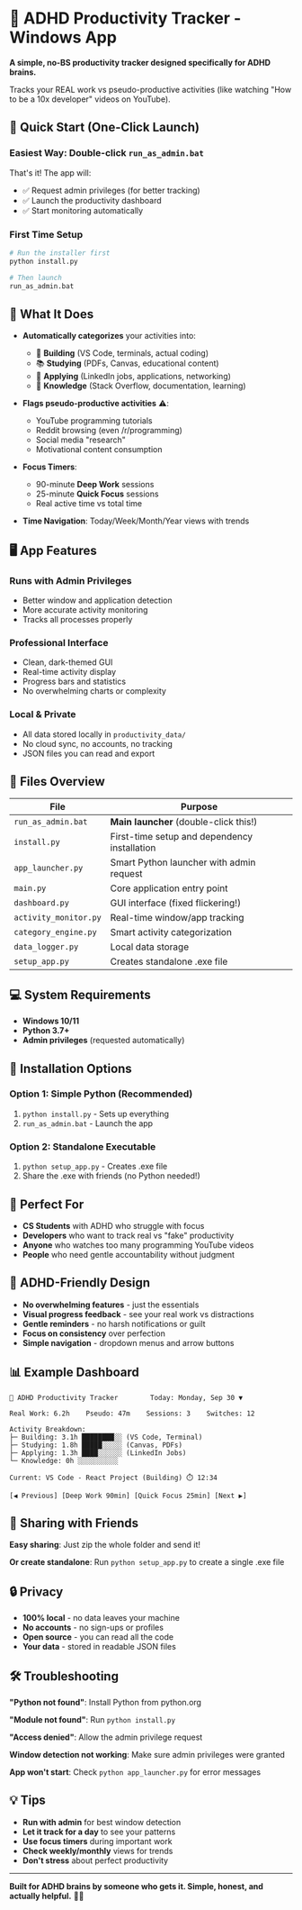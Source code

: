 # 🧠 ADHD Productivity Tracker - Windows App

**A simple, no-BS productivity tracker designed specifically for ADHD brains.**

Tracks your REAL work vs pseudo-productive activities (like watching "How to be a 10x developer" videos on YouTube).

## 🚀 Quick Start (One-Click Launch)

### **Easiest Way: Double-click `run_as_admin.bat`**

That's it! The app will:

- ✅ Request admin privileges (for better tracking)
- ✅ Launch the productivity dashboard
- ✅ Start monitoring automatically

### **First Time Setup**

```bash
# Run the installer first
python install.py

# Then launch
run_as_admin.bat
```

## 📱 What It Does

- **Automatically categorizes** your activities into:

  - 🔨 **Building** (VS Code, terminals, actual coding)
  - 📚 **Studying** (PDFs, Canvas, educational content)
  - 🎯 **Applying** (LinkedIn jobs, applications, networking)
  - 🧠 **Knowledge** (Stack Overflow, documentation, learning)

- **Flags pseudo-productive activities** ⚠️:

  - YouTube programming tutorials
  - Reddit browsing (even /r/programming)
  - Social media "research"
  - Motivational content consumption

- **Focus Timers**:

  - 90-minute **Deep Work** sessions
  - 25-minute **Quick Focus** sessions
  - Real active time vs total time

- **Time Navigation**: Today/Week/Month/Year views with trends

## 🖥️ App Features

### **Runs with Admin Privileges**

- Better window and application detection
- More accurate activity monitoring
- Tracks all processes properly

### **Professional Interface**

- Clean, dark-themed GUI
- Real-time activity display
- Progress bars and statistics
- No overwhelming charts or complexity

### **Local & Private**

- All data stored locally in `productivity_data/`
- No cloud sync, no accounts, no tracking
- JSON files you can read and export

## 📂 Files Overview

| File                  | Purpose                                      |
| --------------------- | -------------------------------------------- |
| `run_as_admin.bat`    | **Main launcher** (double-click this!)       |
| `install.py`          | First-time setup and dependency installation |
| `app_launcher.py`     | Smart Python launcher with admin request     |
| `main.py`             | Core application entry point                 |
| `dashboard.py`        | GUI interface (fixed flickering!)            |
| `activity_monitor.py` | Real-time window/app tracking                |
| `category_engine.py`  | Smart activity categorization                |
| `data_logger.py`      | Local data storage                           |
| `setup_app.py`        | Creates standalone .exe file                 |

## 💻 System Requirements

- **Windows 10/11**
- **Python 3.7+**
- **Admin privileges** (requested automatically)

## 🔧 Installation Options

### Option 1: Simple Python (Recommended)

1. `python install.py` - Sets up everything
2. `run_as_admin.bat` - Launch the app

### Option 2: Standalone Executable

1. `python setup_app.py` - Creates .exe file
2. Share the .exe with friends (no Python needed!)

## 🎯 Perfect For

- **CS Students** with ADHD who struggle with focus
- **Developers** who want to track real vs "fake" productivity
- **Anyone** who watches too many programming YouTube videos
- **People** who need gentle accountability without judgment

## 🧠 ADHD-Friendly Design

- **No overwhelming features** - just the essentials
- **Visual progress feedback** - see your real work vs distractions
- **Gentle reminders** - no harsh notifications or guilt
- **Focus on consistency** over perfection
- **Simple navigation** - dropdown menus and arrow buttons

## 📊 Example Dashboard

```
🧠 ADHD Productivity Tracker        Today: Monday, Sep 30 ▼

Real Work: 6.2h    Pseudo: 47m    Sessions: 3    Switches: 12

Activity Breakdown:
├─ Building: 3.1h ████████░░ (VS Code, Terminal)
├─ Studying: 1.8h █████░░░░░ (Canvas, PDFs)
├─ Applying: 1.3h ████░░░░░░ (LinkedIn Jobs)
└─ Knowledge: 0h ░░░░░░░░░░

Current: VS Code - React Project (Building) ⏱️ 12:34

[◀ Previous] [Deep Work 90min] [Quick Focus 25min] [Next ▶]
```

## 🤝 Sharing with Friends

**Easy sharing**: Just zip the whole folder and send it!

**Or create standalone**: Run `python setup_app.py` to create a single .exe file

## 🔒 Privacy

- **100% local** - no data leaves your machine
- **No accounts** - no sign-ups or profiles
- **Open source** - you can read all the code
- **Your data** - stored in readable JSON files

## 🛠️ Troubleshooting

**"Python not found"**: Install Python from python.org

**"Module not found"**: Run `python install.py`

**"Access denied"**: Allow the admin privilege request

**Window detection not working**: Make sure admin privileges were granted

**App won't start**: Check `python app_launcher.py` for error messages

## 💡 Tips

- **Run with admin** for best window detection
- **Let it track for a day** to see your patterns
- **Use focus timers** during important work
- **Check weekly/monthly** views for trends
- **Don't stress** about perfect productivity

---

**Built for ADHD brains by someone who gets it. Simple, honest, and actually helpful.** 🧠✨
